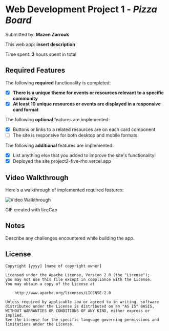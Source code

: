 # Web Development Project 1 - *Pizza Board*

Submitted by: **Mazen Zarrouk**

This web app: **insert description**

Time spent: **3** hours spent in total

## Required Features

The following **required** functionality is completed:

- [x] **There is a unique theme for events or resources relevant to a specific community**
- [x] **At least 10 unique resources or events are displayed in a responsive card format**

The following **optional** features are implemented:

- [x] Buttons or links to a related resources are on each card component
- [ ] The site is responsive for both desktop and mobile formats

The following **additional** features are implemented:

* [x] List anything else that you added to improve the site's functionality!
* [x] Deployed the site 
project2-five-rho.vercel.app

## Video Walkthrough

Here's a walkthrough of implemented required features:

<img src='https://github.com/Mazen-Z/Project1/blob/main/project1.gif' title='Video Walkthrough' width='' alt='Video Walkthrough' />

<!-- Replace this with whatever GIF tool you used! -->
GIF created with liceCap  
<!-- Recommended tools:
[Kap](https://getkap.co/) for macOS
[ScreenToGif](https://www.screentogif.com/) for Windows
[peek](https://github.com/phw/peek) for Linux. -->

## Notes

Describe any challenges encountered while building the app.

## License

    Copyright [yyyy] [name of copyright owner]

    Licensed under the Apache License, Version 2.0 (the "License");
    you may not use this file except in compliance with the License.
    You may obtain a copy of the License at

        http://www.apache.org/licenses/LICENSE-2.0

    Unless required by applicable law or agreed to in writing, software
    distributed under the License is distributed on an "AS IS" BASIS,
    WITHOUT WARRANTIES OR CONDITIONS OF ANY KIND, either express or implied.
    See the License for the specific language governing permissions and
    limitations under the License.
